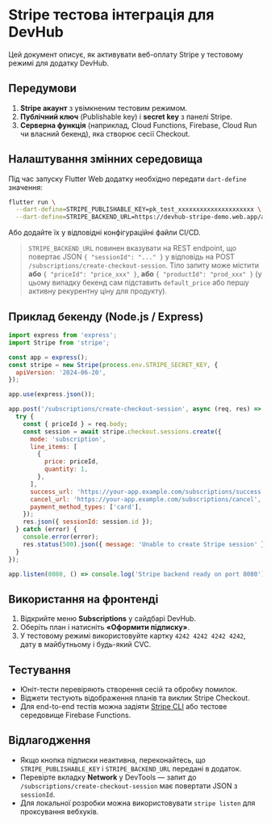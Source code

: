 # Stripe тестова інтеграція для DevHub

Цей документ описує, як активувати веб-оплату Stripe у тестовому режимі для додатку DevHub.

## Передумови

1. **Stripe акаунт** з увімкненим тестовим режимом.
2. **Публічний ключ** (Publishable key) і **secret key** з панелі Stripe.
3. **Серверна функція** (наприклад, Cloud Functions, Firebase, Cloud Run чи власний бекенд), яка створює сесії Checkout.

## Налаштування змінних середовища

Під час запуску Flutter Web додатку необхідно передати `dart-define` значення:

```bash
flutter run \
  --dart-define=STRIPE_PUBLISHABLE_KEY=pk_test_xxxxxxxxxxxxxxxxxxxxx \
  --dart-define=STRIPE_BACKEND_URL=https://devhub-stripe-demo.web.app/api
```

Або додайте їх у відповідні конфігураційні файли CI/CD.

> `STRIPE_BACKEND_URL` повинен вказувати на REST endpoint, що повертає JSON `{ "sessionId": "..." }` у відповідь на POST `/subscriptions/create-checkout-session`. Тіло запиту може містити **або** `{ "priceId": "price_xxx" }`, **або** `{ "productId": "prod_xxx" }` (у цьому випадку бекенд сам підставить `default_price` або першу активну рекурентну ціну для продукту).

## Приклад бекенду (Node.js / Express)

```js
import express from 'express';
import Stripe from 'stripe';

const app = express();
const stripe = new Stripe(process.env.STRIPE_SECRET_KEY, {
  apiVersion: '2024-06-20',
});

app.use(express.json());

app.post('/subscriptions/create-checkout-session', async (req, res) => {
  try {
    const { priceId } = req.body;
    const session = await stripe.checkout.sessions.create({
      mode: 'subscription',
      line_items: [
        {
          price: priceId,
          quantity: 1,
        },
      ],
      success_url: 'https://your-app.example.com/subscriptions/success',
      cancel_url: 'https://your-app.example.com/subscriptions/cancel',
      payment_method_types: ['card'],
    });
    res.json({ sessionId: session.id });
  } catch (error) {
    console.error(error);
    res.status(500).json({ message: 'Unable to create Stripe session' });
  }
});

app.listen(8080, () => console.log('Stripe backend ready on port 8080'));
```

## Використання на фронтенді

1. Відкрийте меню **Subscriptions** у сайдбарі DevHub.
2. Оберіть план і натисніть **«Оформити підписку»**.
3. У тестовому режимі використовуйте картку `4242 4242 4242 4242`, дату в майбутньому і будь-який CVC.

## Тестування

- Юніт-тести перевіряють створення сесій та обробку помилок.
- Віджети тестують відображення планів та виклик Stripe Checkout.
- Для end-to-end тестів можна задіяти [Stripe CLI](https://stripe.com/docs/stripe-cli) або тестове середовище Firebase Functions.

## Відлагодження

- Якщо кнопка підписки неактивна, переконайтесь, що `STRIPE_PUBLISHABLE_KEY` і `STRIPE_BACKEND_URL` передані в додаток.
- Перевірте вкладку **Network** у DevTools — запит до `/subscriptions/create-checkout-session` має повертати JSON з `sessionId`.
- Для локальної розробки можна використовувати `stripe listen` для проксування вебхуків.
